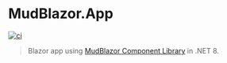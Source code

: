 # MudBlazor.App

[![ci](https://github.com/atrakic/MudBlazor.App/actions/workflows/ci.yaml/badge.svg)](https://github.com/atrakic/MudBlazor.App/actions/workflows/ci.yaml)

> Blazor app using [MudBlazor Component Library](https://github.com/MudBlazor/MudBlazor) in .NET 8.
